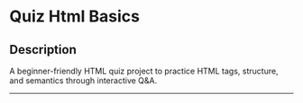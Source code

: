 # Quiz Html Basics

## Description

A beginner-friendly HTML quiz project to practice HTML tags, structure, and semantics through interactive Q&A.

---

